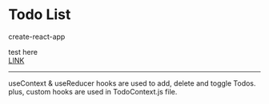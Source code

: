 # Todo List
create-react-app

test here    
<a href="https://nan-noo.github.io/todo-list/">LINK</a>    
***
useContext & useReducer hooks are used to add, delete and toggle Todos.    
plus, custom hooks are used in TodoContext.js file.
